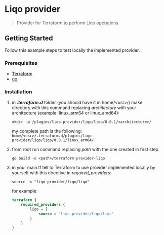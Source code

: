 # Liqo provider

> Provider for Terraform to perform Liqo operations.

## Getting Started

Follow this example steps to test locally the implemented provider.

### Prerequisites

- [Terraform](https://developer.hashicorp.com/terraform/downloads)
- [go](https://go.dev/doc/install)

### Installation

1. in ***.terraform.d*** folder (you should have it in home/\<usr\>/) make directory with this command replacing *architecture* with your architecture (example: linux_arm64 or linux_amd64):

    `mkdir -p /plugins/liqo-provider/liqo/liqo/0.0.1/<architecture>/`

    my complete path is the following:
    `home/<usr>/.terraform.d/plugins/liqo-provider/liqo/liqo/0.0.1/linux_arm64/`

2. from root run command replacing *path* with the one created in first step:

    `go build -o <path>/terraform-provider-liqo`

3. in your main.tf tell to Terraform to use provider implemented locally
by yourself with this directive in *required_providers*:

    ```source  = "liqo-provider/liqo/liqo"```

    for example:

    ```terraform
    terraform {
        required_providers {
            liqo = {
                source = "liqo-provider/liqo/liqo"
            }
        }
    }
    ```
